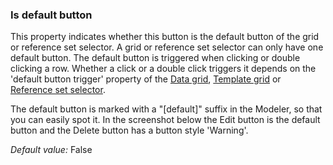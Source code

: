 ### Is default button

This property indicates whether this button is the default button of the grid or reference set selector. A grid or reference set selector can only have one default button. The default button is triggered when clicking or double clicking a row. Whether a click or a double click triggers it depends on the 'default button trigger' property of the [Data grid](/refguide7/data-grid/), [Template grid](/refguide7/template-grid/) or [Reference set selector](/refguide7/reference-set-selector/).

<div class="alert alert-info">

The default button is marked with a "[default]" suffix in the Modeler, so that you can easily spot it. In the screenshot below the Edit button is the default button and the Delete button has a button style 'Warning'.
<img src="/attachments/refguide7/desktop-modeler/pages/is-default-button-property.png" alt="" />

</div>

_Default value:_ False
